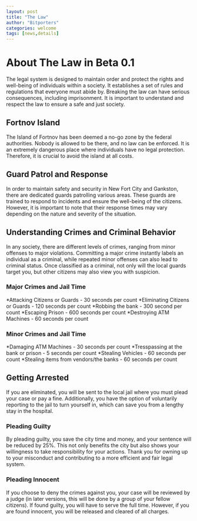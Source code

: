 ```yaml
---
layout: post
title: "The Law"
author: "Bitporters"
categories: welcome
tags: [news,details]
---
```


# About The Law in Beta 0.1

The legal system is designed to maintain order and protect the rights and well-being of individuals within a society. It establishes a set of rules and regulations that everyone must abide by. Breaking the law can have serious consequences, including imprisonment. It is important to understand and respect the law to ensure a safe and just society.

## Fortnov Island

The Island of Fortnov has been deemed a no-go zone by the federal authorities. Nobody is allowed to be there, and no law can be enforced. It is an extremely dangerous place where individuals have no legal protection. Therefore, it is crucial to avoid the island at all costs.

## Guard Patrol and Response

In order to maintain safety and security in New Fort City and Gankston, there are dedicated guards patrolling various areas. These guards are trained to respond to incidents and ensure the well-being of the citizens. However, it is important to note that their response times may vary depending on the nature and severity of the situation.

## Understanding Crimes and Criminal Behavior

In any society, there are different levels of crimes, ranging from minor offenses to major violations. Committing a major crime instantly labels an individual as a criminal, while repeated minor offenses can also lead to criminal status. Once classified as a criminal, not only will the local guards target you, but other citizens may also view you with suspicion.

### Major Crimes and Jail Time

*Attacking Citizens or Guards - 30 seconds per count
*Eliminating Citizens or Guards - 120 seconds per count
*Robbing the bank - 300 second per count
*Escaping Prison - 600 seconds per count
*Destroying ATM Machines - 60 seconds per count

### Minor Crimes and Jail Time

*Damaging ATM Machines - 30 seconds per count
*Tresspassing at the bank or prison - 5 seconds per count
*Stealing Vehicles - 60 seconds per count
*Stealing items from vendors/the banks - 60 seconds per count

## Getting Arrested

If you are eliminated, you will be sent to the local jail where you must plead your case or pay a fine. Additionally, you have the option of voluntarily reporting to the jail to turn yourself in, which can save you from a lengthy stay in the hospital.

### Pleading Guilty

By pleading guilty, you save the city time and money, and your sentence will be reduced by 25%. This not only benefits the city but also shows your willingness to take responsibility for your actions. Thank you for owning up to your misconduct and contributing to a more efficient and fair legal system.

### Pleading Innocent

If you choose to deny the crimes against you, your case will be reviewed by a judge (in later versions, this will be done by a group of your fellow citizens). If found guilty, you will have to serve the full time. However, if you are found innocent, you will be released and cleared of all charges.
